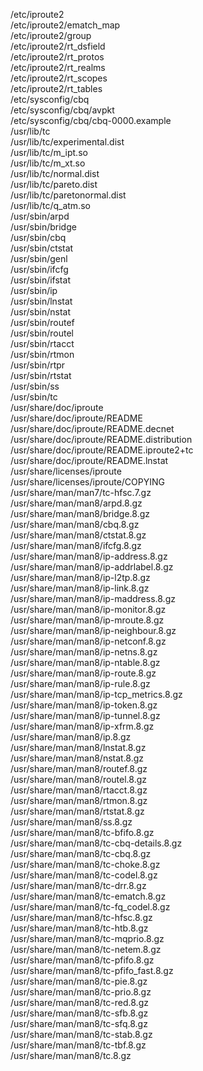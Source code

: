 /etc/iproute2  
/etc/iproute2/ematch\_map  
/etc/iproute2/group  
/etc/iproute2/rt\_dsfield  
/etc/iproute2/rt\_protos  
/etc/iproute2/rt\_realms  
/etc/iproute2/rt\_scopes  
/etc/iproute2/rt\_tables  
/etc/sysconfig/cbq  
/etc/sysconfig/cbq/avpkt  
/etc/sysconfig/cbq/cbq-0000.example  
/usr/lib/tc  
/usr/lib/tc/experimental.dist  
/usr/lib/tc/m\_ipt.so  
/usr/lib/tc/m\_xt.so  
/usr/lib/tc/normal.dist  
/usr/lib/tc/pareto.dist  
/usr/lib/tc/paretonormal.dist  
/usr/lib/tc/q\_atm.so  
/usr/sbin/arpd  
/usr/sbin/bridge  
/usr/sbin/cbq  
/usr/sbin/ctstat  
/usr/sbin/genl  
/usr/sbin/ifcfg  
/usr/sbin/ifstat  
/usr/sbin/ip  
/usr/sbin/lnstat  
/usr/sbin/nstat  
/usr/sbin/routef  
/usr/sbin/routel  
/usr/sbin/rtacct  
/usr/sbin/rtmon  
/usr/sbin/rtpr  
/usr/sbin/rtstat  
/usr/sbin/ss  
/usr/sbin/tc  
/usr/share/doc/iproute  
/usr/share/doc/iproute/README  
/usr/share/doc/iproute/README.decnet  
/usr/share/doc/iproute/README.distribution  
/usr/share/doc/iproute/README.iproute2+tc  
/usr/share/doc/iproute/README.lnstat  
/usr/share/licenses/iproute  
/usr/share/licenses/iproute/COPYING  
/usr/share/man/man7/tc-hfsc.7.gz  
/usr/share/man/man8/arpd.8.gz  
/usr/share/man/man8/bridge.8.gz  
/usr/share/man/man8/cbq.8.gz  
/usr/share/man/man8/ctstat.8.gz  
/usr/share/man/man8/ifcfg.8.gz  
/usr/share/man/man8/ip-address.8.gz  
/usr/share/man/man8/ip-addrlabel.8.gz  
/usr/share/man/man8/ip-l2tp.8.gz  
/usr/share/man/man8/ip-link.8.gz  
/usr/share/man/man8/ip-maddress.8.gz  
/usr/share/man/man8/ip-monitor.8.gz  
/usr/share/man/man8/ip-mroute.8.gz  
/usr/share/man/man8/ip-neighbour.8.gz  
/usr/share/man/man8/ip-netconf.8.gz  
/usr/share/man/man8/ip-netns.8.gz  
/usr/share/man/man8/ip-ntable.8.gz  
/usr/share/man/man8/ip-route.8.gz  
/usr/share/man/man8/ip-rule.8.gz  
/usr/share/man/man8/ip-tcp\_metrics.8.gz  
/usr/share/man/man8/ip-token.8.gz  
/usr/share/man/man8/ip-tunnel.8.gz  
/usr/share/man/man8/ip-xfrm.8.gz  
/usr/share/man/man8/ip.8.gz  
/usr/share/man/man8/lnstat.8.gz  
/usr/share/man/man8/nstat.8.gz  
/usr/share/man/man8/routef.8.gz  
/usr/share/man/man8/routel.8.gz  
/usr/share/man/man8/rtacct.8.gz  
/usr/share/man/man8/rtmon.8.gz  
/usr/share/man/man8/rtstat.8.gz  
/usr/share/man/man8/ss.8.gz  
/usr/share/man/man8/tc-bfifo.8.gz  
/usr/share/man/man8/tc-cbq-details.8.gz  
/usr/share/man/man8/tc-cbq.8.gz  
/usr/share/man/man8/tc-choke.8.gz  
/usr/share/man/man8/tc-codel.8.gz  
/usr/share/man/man8/tc-drr.8.gz  
/usr/share/man/man8/tc-ematch.8.gz  
/usr/share/man/man8/tc-fq\_codel.8.gz  
/usr/share/man/man8/tc-hfsc.8.gz  
/usr/share/man/man8/tc-htb.8.gz  
/usr/share/man/man8/tc-mqprio.8.gz  
/usr/share/man/man8/tc-netem.8.gz  
/usr/share/man/man8/tc-pfifo.8.gz  
/usr/share/man/man8/tc-pfifo\_fast.8.gz  
/usr/share/man/man8/tc-pie.8.gz  
/usr/share/man/man8/tc-prio.8.gz  
/usr/share/man/man8/tc-red.8.gz  
/usr/share/man/man8/tc-sfb.8.gz  
/usr/share/man/man8/tc-sfq.8.gz  
/usr/share/man/man8/tc-stab.8.gz  
/usr/share/man/man8/tc-tbf.8.gz  
/usr/share/man/man8/tc.8.gz  
